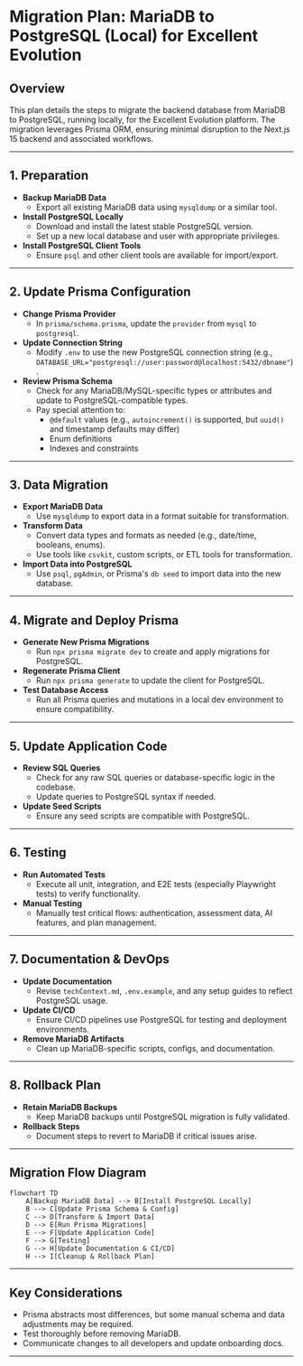 # Migration Plan: MariaDB to PostgreSQL (Local) for Excellent Evolution

## Overview
This plan details the steps to migrate the backend database from MariaDB to PostgreSQL, running locally, for the Excellent Evolution platform. The migration leverages Prisma ORM, ensuring minimal disruption to the Next.js 15 backend and associated workflows.

---

## 1. Preparation

- **Backup MariaDB Data**
  - Export all existing MariaDB data using `mysqldump` or a similar tool.
- **Install PostgreSQL Locally**
  - Download and install the latest stable PostgreSQL version.
  - Set up a new local database and user with appropriate privileges.
- **Install PostgreSQL Client Tools**
  - Ensure `psql` and other client tools are available for import/export.

---

## 2. Update Prisma Configuration

- **Change Prisma Provider**
  - In `prisma/schema.prisma`, update the `provider` from `mysql` to `postgresql`.
- **Update Connection String**
  - Modify `.env` to use the new PostgreSQL connection string (e.g., `DATABASE_URL="postgresql://user:password@localhost:5432/dbname"`).
- **Review Prisma Schema**
  - Check for any MariaDB/MySQL-specific types or attributes and update to PostgreSQL-compatible types.
  - Pay special attention to:
    - `@default` values (e.g., `autoincrement()` is supported, but `uuid()` and timestamp defaults may differ)
    - Enum definitions
    - Indexes and constraints

---

## 3. Data Migration

- **Export MariaDB Data**
  - Use `mysqldump` to export data in a format suitable for transformation.
- **Transform Data**
  - Convert data types and formats as needed (e.g., date/time, booleans, enums).
  - Use tools like `csvkit`, custom scripts, or ETL tools for transformation.
- **Import Data into PostgreSQL**
  - Use `psql`, `pgAdmin`, or Prisma's `db seed` to import data into the new database.

---

## 4. Migrate and Deploy Prisma

- **Generate New Prisma Migrations**
  - Run `npx prisma migrate dev` to create and apply migrations for PostgreSQL.
- **Regenerate Prisma Client**
  - Run `npx prisma generate` to update the client for PostgreSQL.
- **Test Database Access**
  - Run all Prisma queries and mutations in a local dev environment to ensure compatibility.

---

## 5. Update Application Code

- **Review SQL Queries**
  - Check for any raw SQL queries or database-specific logic in the codebase.
  - Update queries to PostgreSQL syntax if needed.
- **Update Seed Scripts**
  - Ensure any seed scripts are compatible with PostgreSQL.

---

## 6. Testing

- **Run Automated Tests**
  - Execute all unit, integration, and E2E tests (especially Playwright tests) to verify functionality.
- **Manual Testing**
  - Manually test critical flows: authentication, assessment data, AI features, and plan management.

---

## 7. Documentation & DevOps

- **Update Documentation**
  - Revise `techContext.md`, `.env.example`, and any setup guides to reflect PostgreSQL usage.
- **Update CI/CD**
  - Ensure CI/CD pipelines use PostgreSQL for testing and deployment environments.
- **Remove MariaDB Artifacts**
  - Clean up MariaDB-specific scripts, configs, and documentation.

---

## 8. Rollback Plan

- **Retain MariaDB Backups**
  - Keep MariaDB backups until PostgreSQL migration is fully validated.
- **Rollback Steps**
  - Document steps to revert to MariaDB if critical issues arise.

---

## Migration Flow Diagram

```mermaid
flowchart TD
    A[Backup MariaDB Data] --> B[Install PostgreSQL Locally]
    B --> C[Update Prisma Schema & Config]
    C --> D[Transform & Import Data]
    D --> E[Run Prisma Migrations]
    E --> F[Update Application Code]
    F --> G[Testing]
    G --> H[Update Documentation & CI/CD]
    H --> I[Cleanup & Rollback Plan]
```

---

## Key Considerations

- Prisma abstracts most differences, but some manual schema and data adjustments may be required.
- Test thoroughly before removing MariaDB.
- Communicate changes to all developers and update onboarding docs.

---